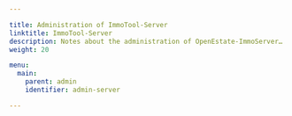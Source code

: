 ```yaml
---

title: Administration of ImmoTool-Server
linktitle: ImmoTool-Server
description: Notes about the administration of OpenEstate-ImmoServer…
weight: 20

menu:
  main:
    parent: admin
    identifier: admin-server

---
```

